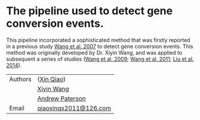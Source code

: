 # The pipeline used to detect gene conversion events.

This pipeline incorporated a sophisticated method that was firstly reported in a previous study [Wang et al. 2007](http://www.genetics.org/content/177/3/1753) to detect gene conversion events. This method was originally developed by Dr. Xiyin Wang, and was applied to subsequent a series of studies ([Wang et al. 2009](https://genome.cshlp.org/content/19/6/1026.full); [Wang et al. 2011](http://www.plantcell.org/content/23/1/27); [Liu et al. 2014](https://www.nature.com/articles/ncomms4930)). 

| | |
| --- | --- |
| Authors | ([Xin Qiao](https://github.com/qiao-xin)) |
| | [Xiyin Wang](http://www.plantgenome.uga.edu) |
| | [Andrew Paterson](http://www.plantgenome.uga.edu) |
| Email   | <qiaoxinqx2011@126.com> |


